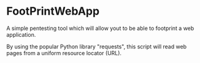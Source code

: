 # FootPrintWebApp

A simple pentesting tool which will allow yout to be able to footprint a web application.

By using the popular Python library "requests", this script will read web pages from a uniform resource locator (URL).

